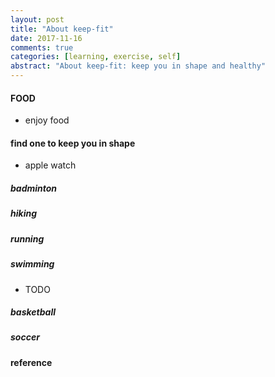 ```yaml
---
layout: post
title: "About keep-fit"
date: 2017-11-16
comments: true
categories: [learning, exercise, self]
abstract: "About keep-fit: keep you in shape and healthy"  
---
```


#### FOOD  
* enjoy food  

#### find one to keep you in shape  
* apple watch  

##### badminton  

##### hiking  

##### running  

##### swimming  
* TODO  

##### basketball  

##### soccer  


#### reference
